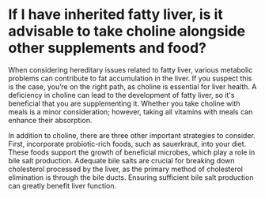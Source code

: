 # If I have inherited fatty liver, is it advisable to take choline alongside other supplements and food?

When considering hereditary issues related to fatty liver, various metabolic problems can contribute to fat accumulation in the liver. If you suspect this is the case, you’re on the right path, as choline is essential for liver health. A deficiency in choline can lead to the development of fatty liver, so it's beneficial that you are supplementing it. Whether you take choline with meals is a minor consideration; however, taking all vitamins with meals can enhance their absorption.

In addition to choline, there are three other important strategies to consider. First, incorporate probiotic-rich foods, such as sauerkraut, into your diet. These foods support the growth of beneficial microbes, which play a role in bile salt production. Adequate bile salts are crucial for breaking down cholesterol processed by the liver, as the primary method of cholesterol elimination is through the bile ducts. Ensuring sufficient bile salt production can greatly benefit liver function.